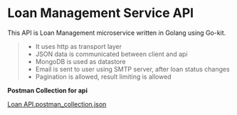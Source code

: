 # Loan Management Service API

This API is Loan Management microservice written in Golang using Go-kit. 
> - It uses http as transport layer
> - JSON data is communicated between client and api
> - MongoDB is used as datastore
> - Email is sent to user using SMTP server, after loan status changes
> - Pagination is allowed, result limiting is allowed

**Postman Collection for api**

[Loan API.postman_collection.json](https://github.com/swagftw/loanManagement/blob/main/Loan_API.postman_collection.json)